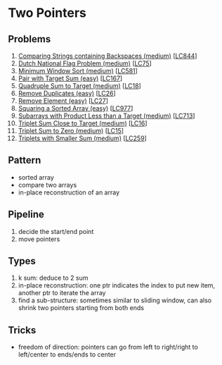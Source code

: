# Two Pointers

## Problems

1. [Comparing Strings containing Backspaces (medium)](Comparing-Strings-containing-Backspaces-(medium).py)
[[LC844]()]
1. [Dutch National Flag Problem (medium)](Dutch-National-Flag-Problem-(medium).py)
[[LC75]()]
1. [Minimum Window Sort (medium)](Minimum-Window-Sort-(medium).py)
[[LC581]()]
1. [Pair with Target Sum (easy)](Pair-with-Target-Sum-(easy).py)
[[LC167]()]
1. [Quadruple Sum to Target (medium)](Quadruple-Sum-to-Target-(medium).py)
[[LC18]()]
1. [Remove Duplicates (easy)](Remove-Duplicates-(easy).py)
[[LC26]()]
1. [Remove Element (easy)](Remove-Element-(easy).py)
[[LC27]()]
1. [Squaring a Sorted Array (easy)](Squaring-a-Sorted-Array-(easy).py)
[[LC977]()]
1. [Subarrays with Product Less than a Target (medium)](Subarrays-with-Product-Less-than-a-Target-(medium).py)
[[LC713]()]
1. [Triplet Sum Close to Target (medium)](Triplet-Sum-Close-to-Target-(medium).py)
[[LC16]()]
1. [Triplet Sum to Zero (medium)](Triplet-Sum-to-Zero-(medium).py)
[[LC15]()]
1. [Triplets with Smaller Sum (medium)](Triplets-with-Smaller-Sum-(medium).py)
[[LC259]()]

## Pattern

- sorted array
- compare two arrays
- in-place reconstruction of an array

## Pipeline

1. decide the start/end point
2. move pointers

## Types

1. k sum: deduce to 2 sum
2. in-place reconstruction: one ptr indicates the index to put new item,
   another ptr to iterate the array
3. find a sub-structure: sometimes similar to sliding window, can also shrink two pointers starting from both ends

## Tricks

- freedom of direction: pointers can go from left to right/right to left/center to ends/ends to center
